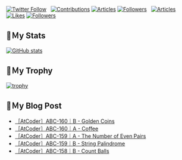 [![Twitter Follow](https://img.shields.io/twitter/follow/hyperdb?label=twitter&logo=twitter&style=plastic)](https://twitter.com/hyperdb)
&nbsp;
[![Contributions](https://badgen.org/img/qiita/hyperdb/contributions?style=plastic)](https://qiita.com/hyperdb)
[![Articles](https://badgen.org/img/qiita/hyperdb/articles?style=plastic)](https://qiita.com/hyperdb)
[![Followers](https://badgen.org/img/qiita/hyperdb/followers?style=plastic)](https://qiita.com/hyperdb)
&nbsp;
[![Articles](https://badgen.org/img/zenn/hyperdb/articles)](https://zenn.dev/hyperdb)
[![Likes](https://badgen.org/img/zenn/hyperdb/likes?style=plastic)](https://zenn.dev/hyperdb)
[![Followers](https://badgen.org/img/zenn/hyperdb/followers?style=plastic)](https://zenn.dev/hyperdb)

## 🔖Ｍy Stats

[![GitHub stats](https://github-readme-stats-eight-theta.vercel.app/api?username=hyperdb&theme=radical&count_private=true&show_icons=true)](https://github.com/anuraghazra/github-readme-stats)

## 🔖Ｍy Trophy

[![trophy](https://github-profile-trophy.vercel.app/?username=hyperdb&theme=onedark)](https://github.com/ryo-ma/github-profile-trophy)

## 🔖Ｍy Blog Post

<!-- BLOG-POST-LIST:START -->
- [［AtCoder］ABC-160｜B - Golden Coins](https://zenn.dev/hyperdb/articles/4b4788224fa5d7)
- [［AtCoder］ABC-160｜A - Coffee](https://zenn.dev/hyperdb/articles/45a76d57c6a237)
- [［AtCoder］ABC-159｜A - The Number of Even Pairs](https://zenn.dev/hyperdb/articles/ca02667d6797be)
- [［AtCoder］ABC-159｜B - String Palindrome](https://zenn.dev/hyperdb/articles/ac85b4a2b9b340)
- [［AtCoder］ABC-158｜B - Count Balls](https://zenn.dev/hyperdb/articles/d1b2104e629a60)
<!-- BLOG-POST-LIST:END -->
